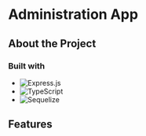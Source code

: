 # Administration App

## About the Project

### Built with
- ![Express.js][Express.js]
- ![TypeScript][Typescript]
- ![Sequelize][Sequelize]

[Express.js]: https://img.shields.io/badge/express-000000?style=for-the-badge&logo=express&logoColor=white
[TypeScript]: https://img.shields.io/badge/typescript-3178C6?style=for-the-badge&logo=typescript&logoColor=white
[Sequelize]: https://img.shields.io/badge/sequelize-52B0E7?style=for-the-badge&logo=sequelize&logoColor=white

## Features
